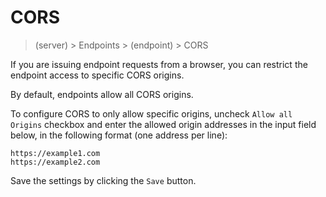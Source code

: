 # CORS

> (server) > Endpoints > (endpoint) > CORS

If you are issuing endpoint requests from a browser, you can restrict the endpoint access to specific CORS origins.

By default, endpoints allow all CORS origins.

To configure CORS to only allow specific origins, uncheck `Allow all Origins` checkbox and enter the allowed origin addresses in the input field below, in the following format (one address per line):

```
https://example1.com
https://example2.com
```

Save the settings by clicking the `Save` button.